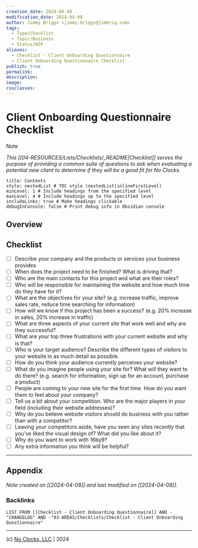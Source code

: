 ```yaml
---
creation_date: 2024-04-08
modification_date: 2024-04-08
author: Jimmy Briggs <jimmy.briggs@jimbrig.com>
tags:
  - Type/Checklist
  - Topic/Business
  - Status/WIP
aliases:
  - Checklist - Client Onboarding Questionnaire
  - Client Onboarding Questionnaire Checklist
publish: true
permalink:
description:
image:
cssclasses:
---
```


# Client Onboarding Questionnaire Checklist

> [!NOTE]
> *This [[04-RESOURCES/Lists/Checklists/_README|Checklist]] serves the purpose of providing a common suite of questions to ask when evaluating a potential new client to determine if they will be a good fit for No Clocks.*

```table-of-contents
title: Contents
style: nestedList # TOC style (nestedList|inlineFirstLevel)
minLevel: 1 # Include headings from the specified level
maxLevel: 4 # Include headings up to the specified level
includeLinks: true # Make headings clickable
debugInConsole: false # Print debug info in Obsidian console
```

## Overview

## Checklist

- [ ] Describe your company and the products or services your business provides
- [ ] When does the project need to be finished? What is driving that?
- [ ] Who are the main contacts for this project and what are their roles?
- [ ] Who will be responsible for maintaining the website and how much time do they have for it?
- [ ] What are the objectives for your site? (e.g. increase traffic, improve sales rate, reduce time searching for information)
- [ ] How will we know if this project has been a success? (e.g. 20% increase in sales, 20% increase in traffic)
- [ ] What are three aspects of your current site that work well and why are they successful?
- [ ] What are your top three frustrations with your current website and why is that?
- [ ] Who is your target audience? Describe the different types of visitors to your website in as much detail as possible.
- [ ] How do you think your audience currently perceives your website?
- [ ] What do you imagine people using your site for? What will they want to do there? (e.g. search for information, sign up for an account, purchase a product)
- [ ] People are coming to your new site for the first time. How do you want them to feel about your company?
- [ ] Tell us a bit about your competition. Who are the major players in your field (including their website addresses)?
- [ ] Why do you believe website visitors should do business with you rather than with a competitor?
- [ ] Leaving your competitors aside, have you seen any sites recently that you've liked the visual design of? What did you like about it?
- [ ] Why do you want to work with 16by9?
- [ ] Any extra information you think will be helpful?

***

## Appendix

*Note created on [[2024-04-08]] and last modified on [[2024-04-08]].*

### Backlinks

```dataview
LIST FROM [[Checklist - Client Onboarding Questionnaire]] AND -"CHANGELOG" AND -"03-AREAS/Checklists/Checklist - Client Onboarding Questionnaire"
```

***

(c) [No Clocks, LLC](https://github.com/noclocks) | 2024